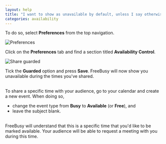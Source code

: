 ```yaml
---
layout: help
title: "I want to show as unavailable by default, unless I say otherwise"
categories: availability
---
```


To do so, select **Preferences** from the top navigation.

![Preferences](https://imgur.com/Mw8ZgXh.png)

Click on the **Preferences** tab and find a section titled **Availability Control**.
<br>

![Share guarded](https://imgur.com/EZJx18Q.png)

Tick the **Guarded** option and press **Save**.
FreeBusy will now show you unavailable during the times you've shared.

<br>
To share a specific time with your audience, go to your calendar and create a new event.
When doing so,

- change the event type from **Busy** to **Available** (or **Free**), and
- leave the subject blank.

<br>
FreeBusy will understand that this is a specific time that you'd like to be marked available.
Your audience will be able to request a meeting with you during this time.
